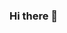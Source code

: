 ### Hi there 👋

<!--
**pushpapadti/pushpapadti** is a ✨ _special_ ✨ repository because its `README.md` (this file) appears on your GitHub profile.

Here are some ideas to get you started:

- 🔭 I’m currently working on data science projects.
- 🌱 I’m currently learning data science and machine learning.
- 👯 I’m looking to collaborate on any ML and data science projects.
- 🤔 I’m looking for help with neural networks.
- 💬 Ask me about python and ML
- 📫 How to reach me: contact me through mail:
                       pushpa.padti99@gmail.com
- 😄 Pronouns: she/her
- ⚡ Fun fact: I know it's crazy...but I love to eat...
-->
